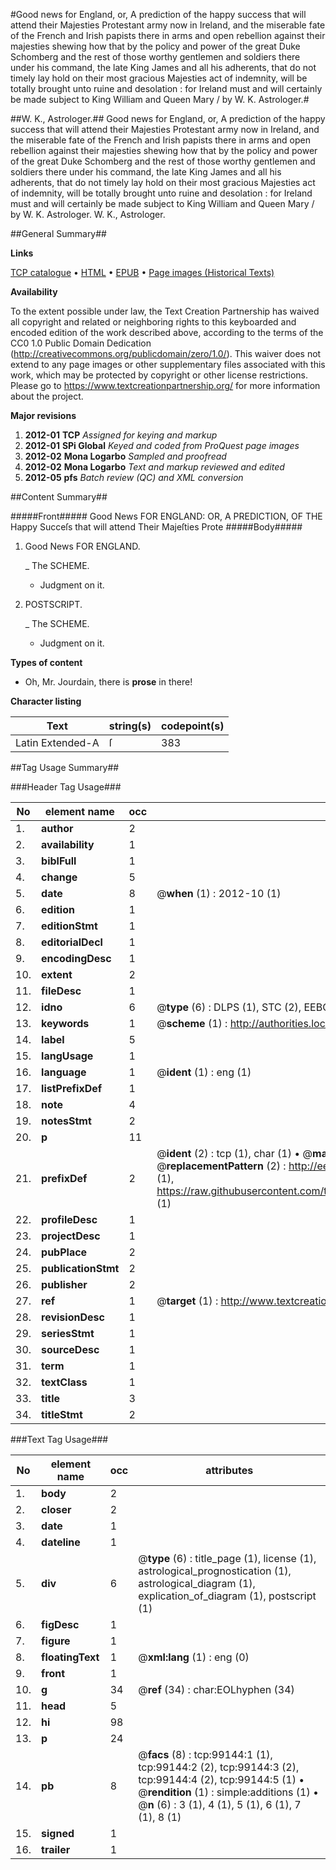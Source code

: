 #Good news for England, or, A prediction of the happy success that will attend their Majesties Protestant army now in Ireland, and the miserable fate of the French and Irish papists there in arms and open rebellion against their majesties shewing how that by the policy and power of the great Duke Schomberg and the rest of those worthy gentlemen and soldiers there under his command, the late King James and all his adherents, that do not timely lay hold on their most gracious Majesties act of indemnity, will be totally brought unto ruine and desolation : for Ireland must and will certainly be made subject to King William and Queen Mary / by W. K. Astrologer.#

##W. K., Astrologer.##
Good news for England, or, A prediction of the happy success that will attend their Majesties Protestant army now in Ireland, and the miserable fate of the French and Irish papists there in arms and open rebellion against their majesties shewing how that by the policy and power of the great Duke Schomberg and the rest of those worthy gentlemen and soldiers there under his command, the late King James and all his adherents, that do not timely lay hold on their most gracious Majesties act of indemnity, will be totally brought unto ruine and desolation : for Ireland must and will certainly be made subject to King William and Queen Mary / by W. K. Astrologer.
W. K., Astrologer.

##General Summary##

**Links**

[TCP catalogue](http://www.ota.ox.ac.uk/tcp/)  • 
[HTML](http://tei.it.ox.ac.uk/tcp/Texts-HTML/free/A47/A47205.html)  • 
[EPUB](http://tei.it.ox.ac.uk/tcp/Texts-EPUB/free/A47/A47205.epub) • 
[Page images (Historical Texts)](https://historicaltexts.jisc.ac.uk/eebo-13341543e)

**Availability**

To the extent possible under law, the Text Creation Partnership has waived all copyright and related or neighboring rights to this keyboarded and encoded edition of the work described above, according to the terms of the CC0 1.0 Public Domain Dedication (http://creativecommons.org/publicdomain/zero/1.0/). This waiver does not extend to any page images or other supplementary files associated with this work, which may be protected by copyright or other license restrictions. Please go to https://www.textcreationpartnership.org/ for more information about the project.

**Major revisions**

1. __2012-01__ __TCP__ *Assigned for keying and markup*
1. __2012-01__ __SPi Global__ *Keyed and coded from ProQuest page images*
1. __2012-02__ __Mona Logarbo__ *Sampled and proofread*
1. __2012-02__ __Mona Logarbo__ *Text and markup reviewed and edited*
1. __2012-05__ __pfs__ *Batch review (QC) and XML conversion*

##Content Summary##

#####Front#####
Good News FOR ENGLAND: OR, A PREDICTION, OF THE Happy Succeſs that will attend Their Majeſties Prote
#####Body#####

1. Good News FOR ENGLAND.

    _ The SCHEME.

      * Judgment on it.

1. POSTSCRIPT.

    _ The SCHEME.

      * Judgment on it.

**Types of content**

  * Oh, Mr. Jourdain, there is **prose** in there!

**Character listing**


|Text|string(s)|codepoint(s)|
|---|---|---|
|Latin Extended-A|ſ|383|

##Tag Usage Summary##

###Header Tag Usage###

|No|element name|occ|attributes|
|---|---|---|---|
|1.|__author__|2||
|2.|__availability__|1||
|3.|__biblFull__|1||
|4.|__change__|5||
|5.|__date__|8| @__when__ (1) : 2012-10 (1)|
|6.|__edition__|1||
|7.|__editionStmt__|1||
|8.|__editorialDecl__|1||
|9.|__encodingDesc__|1||
|10.|__extent__|2||
|11.|__fileDesc__|1||
|12.|__idno__|6| @__type__ (6) : DLPS (1), STC (2), EEBO-CITATION (1), OCLC (1), VID (1)|
|13.|__keywords__|1| @__scheme__ (1) : http://authorities.loc.gov/ (1)|
|14.|__label__|5||
|15.|__langUsage__|1||
|16.|__language__|1| @__ident__ (1) : eng (1)|
|17.|__listPrefixDef__|1||
|18.|__note__|4||
|19.|__notesStmt__|2||
|20.|__p__|11||
|21.|__prefixDef__|2| @__ident__ (2) : tcp (1), char (1)  •  @__matchPattern__ (2) : ([0-9\-]+):([0-9IVX]+) (1), (.+) (1)  •  @__replacementPattern__ (2) : http://eebo.chadwyck.com/downloadtiff?vid=$1&page=$2 (1), https://raw.githubusercontent.com/textcreationpartnership/Texts/master/tcpchars.xml#$1 (1)|
|22.|__profileDesc__|1||
|23.|__projectDesc__|1||
|24.|__pubPlace__|2||
|25.|__publicationStmt__|2||
|26.|__publisher__|2||
|27.|__ref__|1| @__target__ (1) : http://www.textcreationpartnership.org/docs/. (1)|
|28.|__revisionDesc__|1||
|29.|__seriesStmt__|1||
|30.|__sourceDesc__|1||
|31.|__term__|1||
|32.|__textClass__|1||
|33.|__title__|3||
|34.|__titleStmt__|2||


###Text Tag Usage###

|No|element name|occ|attributes|
|---|---|---|---|
|1.|__body__|2||
|2.|__closer__|2||
|3.|__date__|1||
|4.|__dateline__|1||
|5.|__div__|6| @__type__ (6) : title_page (1), license (1), astrological_prognostication (1), astrological_diagram (1), explication_of_diagram (1), postscript (1)|
|6.|__figDesc__|1||
|7.|__figure__|1||
|8.|__floatingText__|1| @__xml:lang__ (1) : eng (0)|
|9.|__front__|1||
|10.|__g__|34| @__ref__ (34) : char:EOLhyphen (34)|
|11.|__head__|5||
|12.|__hi__|98||
|13.|__p__|24||
|14.|__pb__|8| @__facs__ (8) : tcp:99144:1 (1), tcp:99144:2 (2), tcp:99144:3 (2), tcp:99144:4 (2), tcp:99144:5 (1)  •  @__rendition__ (1) : simple:additions (1)  •  @__n__ (6) : 3 (1), 4 (1), 5 (1), 6 (1), 7 (1), 8 (1)|
|15.|__signed__|1||
|16.|__trailer__|1||
